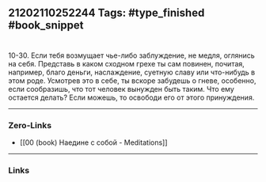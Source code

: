21202110252244
Tags: #type_finished #book_snippet 
---
# 

 10-30. Если тебя возмущает чье-либо заблуждение, не медля, оглянись на себя. Представь в каком сходном грехе ты сам повинен, почитая, например, благо деньги, наслаждение, суетную славу или что-нибудь в этом роде. Усмотрев это в себе, ты вскоре забудешь о гневе, особенно, если сообразишь, что тот человек вынужден быть таким. Что ему остается делать? Если можешь, то освободи его от этого принуждения. 

---
### Zero-Links
 - [[00 (book) Наедине с собой - Meditations]]
---
### Links
